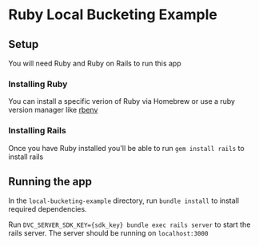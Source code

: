 # Ruby Local Bucketing Example

## Setup

You will need Ruby and Ruby on Rails to run this app

### Installing Ruby

You can install a specific verion of Ruby via Homebrew or use a ruby version manager like [rbenv](https://github.com/rbenv/rbenv)

### Installing Rails

Once you have Ruby installed you'll be able to run `gem install rails` to install rails

## Running the app

In the `local-bucketing-example` directory, run `bundle install` to install required dependencies.

Run `DVC_SERVER_SDK_KEY={sdk_key} bundle exec rails server` to start the rails server. The server should be running on `localhost:3000`
